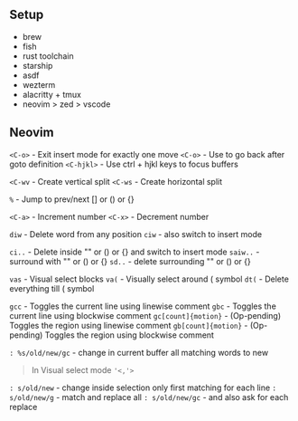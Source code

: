 ## Setup

- brew
- fish
- rust toolchain
- starship
- asdf
- wezterm
- alacritty + tmux
- neovim > zed > vscode

## Neovim

`<C-o>` - Exit insert mode for exactly one move
`<C-o>` - Use to go back after goto definition
`<C-hjkl>` - Use ctrl + hjkl keys to focus buffers

`<C-wv` - Create vertical split
`<C-ws` - Create horizontal split

`%` - Jump to prev/next [] or () or {}

`<C-a>` - Increment number
`<C-x>` - Decrement number

`diw` - Delete word from any position
`ciw` - also switch to insert mode

`ci..` - Delete inside "" or () or {} and switch to insert mode
`saiw..` - surround with "" or () or {}
`sd..` - delete surrounding "" or () or {}

`vas` - Visual select blocks
`va(` - Visually select around ( symbol
`dt(` - Delete everything till ( symbol

`gcc` - Toggles the current line using linewise comment
`gbc` - Toggles the current line using blockwise comment
`gc[count]{motion}` - (Op-pending) Toggles the region using linewise comment
`gb[count]{motion}` - (Op-pending) Toggles the region using blockwise comment

`: %s/old/new/gc` - change in current buffer all matching words to new

> In Visual select mode `'<,'>`

`: s/old/new` - change inside selection only first matching for each line
`: s/old/new/g` - match and replace all
`: s/old/new/gc` - and also ask for each replace

